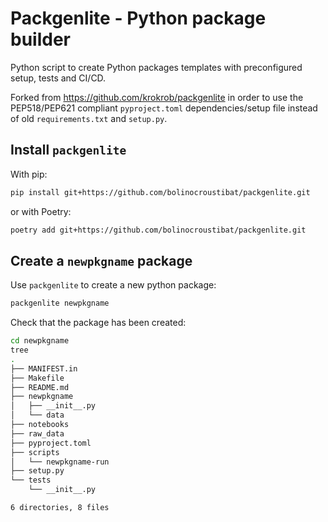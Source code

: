 # Packgenlite - Python package builder

Python script to create Python packages templates with preconfigured setup, tests and CI/CD.

Forked from https://github.com/krokrob/packgenlite in order to use the PEP518/PEP621 compliant `pyproject.toml` dependencies/setup file instead of old `requirements.txt` and `setup.py`.


## Install `packgenlite`

With pip:
```bash
pip install git+https://github.com/bolinocroustibat/packgenlite.git
```

or with Poetry:
```bash
poetry add git+https://github.com/bolinocroustibat/packgenlite.git
```


## Create a `newpkgname` package

Use `packgenlite` to create a new python package:

```bash
packgenlite newpkgname
```

Check that the package has been created:

```bash
cd newpkgname
tree
.
├── MANIFEST.in
├── Makefile
├── README.md
├── newpkgname
│   ├── __init__.py
│   └── data
├── notebooks
├── raw_data
├── pyproject.toml
├── scripts
│   └── newpkgname-run
├── setup.py
└── tests
    └── __init__.py

6 directories, 8 files
```
